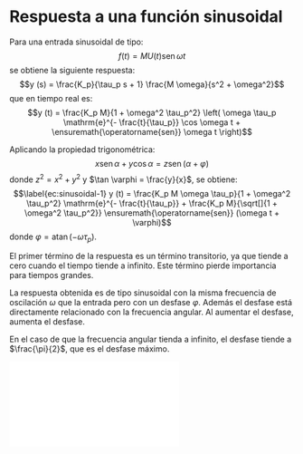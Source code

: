 # Respuesta a una función sinusoidal


Para una entrada sinusoidal de tipo:
$$f (t) = M U (t) \ensuremath{\operatorname{sen}} \omega t$$ se obtiene
la siguiente respuesta:
$$y (s) = \frac{K_p}{\tau_p s + 1}  \frac{M \omega}{s^2 + \omega^2}$$
que en tiempo real es:
$$y (t) = \frac{K_p M}{1 + \omega^2 \tau_p^2}  \left( \omega \tau_p \mathrm{e}^{-
   \frac{t}{\tau_p}} \cos \omega t + \ensuremath{\operatorname{sen}} \omega t \right)$$

Aplicando la propiedad trigonométrica:
$$x \ensuremath{\operatorname{sen}} \alpha + y \cos \alpha = z \ensuremath{\operatorname{sen}} (\alpha + \varphi)$$
donde $z^2 = x^2 + y^2$ y $\tan \varphi = \frac{y}{x}$, se obtiene:
$$\label{ec:sinusoidal-1} y (t) = \frac{K_p M \omega \tau_p}{1 + \omega^2
  \tau_p^2} \mathrm{e}^{- \frac{t}{\tau_p}} + \frac{K_p M}{\sqrt[]{1 + \omega^2
  \tau_p^2}} \ensuremath{\operatorname{sen}} (\omega t + \varphi)$$
donde $\varphi = \ensuremath{\operatorname{atan}} (- \omega \tau_p)$.

El primer término de la respuesta es un término transitorio, ya que
tiende a cero cuando el tiempo tiende a infinito. Este término pierde
importancia para tiempos grandes.

La respuesta obtenida es de tipo sinusoidal con la misma frecuencia de
oscilación $\omega$ que la entrada pero con un desfase $\varphi$. Además
el desfase está directamente relacionado con la frecuencia angular. Al
aumentar el desfase, aumenta el desfase.

En el caso de que la frecuencia angular tienda a infinito, el desfase
tiende a $\frac{\pi}{2}$, que es el desfase máximo.

![Respuesta oscilatoria de un sistema de primer orden.](unidad04-3.pdf)
